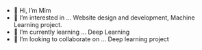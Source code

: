 - 👋 Hi, I’m Mim
- 👀 I’m interested in ... Website design and development, Machine Learning project.
- 🌱 I’m currently learning ... Deep Learning
- 💞️ I’m looking to collaborate on ... Deep learning project


<!---
Black-97/Black-97 is a ✨ special ✨ repository because its `README.md` (this file) appears on your GitHub profile.
You can click the Preview link to take a look at your changes.
--->
